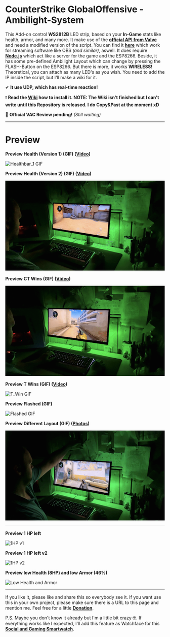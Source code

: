 # CounterStrike GlobalOffensive - Ambilight-System
This Add-on control **WS2812B** LED strip, based on your **In-Game** stats like health, armor, and many more. It make use of the **[official API from Valve](https://developer.valvesoftware.com/wiki/Counter-Strike:_Global_Offensive_Game_State_Integration#Sample_HTTP_POST_Endpoint_Server)** and need a modified version of the script. You can find it **[here](https://github.com/TheAmadeus25/CounterStrike-GlobalOffensive-LiveStat-for-OBS-Studio)** which work for streaming software like OBS *(and similar)*, aswell. It does require **[Node.js](https://nodejs.org/en/download/)** which act like a server for the game and the ESP8266. Beside, it has some pre-defined Ambilight Layout which can change by pressing the FLASH-Button on the ESP8266. But there is more, it works **WIRELESS!** Theoretical, you can attach as many LED's as you wish. You need to add the IP inside the script, but I'll make a wiki for it.

✔ **It use UDP, which has real-time reaction!**

❗ **Read the [Wiki](https://github.com/TheAmadeus25/CounterStrike-GlobalOffensive-Ambilight-System/wiki) how to install it. NOTE: The Wiki isn't finished but I can't write until this Repository is released. I do Copy&Past at the moment xD**

💬 **Official VAC Review pending!** *(Still waiting)*

****
# Preview

**Preview Health (Version 1) (GIF) ([Video](https://twitter.com/TheAmadeus25/status/1182795277587111941))**

![Healthbar_1 GIF](https://github.com/TheAmadeus25/CounterStrike-GlobalOffensive-Ambilight-System/blob/master/Photos/Healthbar_1.gif)

**Preview Health (Version 2) (GIF) ([Video](https://twitter.com/TheAmadeus25/status/1182795772561186816))**

![Healthbar_2 GIF](https://github.com/TheAmadeus25/CounterStrike-GlobalOffensive-Ambilight-System/blob/master/Photos/Healthbar_2.gif)

**Preview CT Wins (GIF) ([Video](https://twitter.com/TheAmadeus25/status/1182795385493962754))**

![CT_Win GIF](https://github.com/TheAmadeus25/CounterStrike-GlobalOffensive-Ambilight-System/blob/master/Photos/CT_Win.gif)

**Preview T Wins (GIF) ([Video](https://twitter.com/TheAmadeus25/status/1182795525990617088))**

![T_Win GIF](https://github.com/TheAmadeus25/CounterStrike-GlobalOffensive-Ambilight-System/blob/master/Photos/T_Win.gif)

**Preview Flashed (GIF)**

![Flashed GIF](https://github.com/TheAmadeus25/CounterStrike-GlobalOffensive-Ambilight-System/blob/master/Photos/Flashed.gif)

**Preview Different Layout (GIF) ([Photos](https://twitter.com/TheAmadeus25/status/1182795872981180418))**

![Mode GIF](https://github.com/TheAmadeus25/CounterStrike-GlobalOffensive-Ambilight-System/blob/master/Photos/Mode.gif)

******

**Preview 1 HP left**

![1HP v1](https://github.com/TheAmadeus25/CounterStrike-GlobalOffensive-Ambilight-System/blob/master/Photos/1HP.png)

**Preview 1 HP left v2**

![1HP v2](https://github.com/TheAmadeus25/CounterStrike-GlobalOffensive-Ambilight-System/blob/master/Photos/1HP_v2.png)

**Preview low Health (8HP) and low Armor (46%)**

![Low Health and Armor](https://github.com/TheAmadeus25/CounterStrike-GlobalOffensive-Ambilight-System/blob/master/Photos/LowHealth_LowArmor.png)

***

If you like it, please like and share this so everybody see it. If you want use this in your own project, please make sure there is a URL to this page and mention me. Feel free for a little **[Donation](https://www.paypal.com/cgi-bin/webscr?cmd=_s-xclick&hosted_button_id=GLQ52YVTN24CN&source=url)**.

P.S. Maybe you don't know it already but I'm a little bit crazy 🤓. If everything works like I expected, I'll add this feature as Watchface for this **[Social and Gaming Smartwatch](https://theamadeus25.github.io/LaColorduino/)**.
